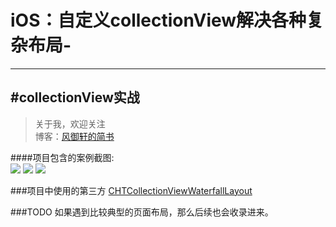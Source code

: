 # iOS：自定义collectionView解决各种复杂布局-
---
#collectionView实战
-------------

> 关于我，欢迎关注  
  博客：[风御轩的简书](http://www.jianshu.com/users/452e3d5edce9/latest_articles)

####项目包含的案例截图:  
![](iOS-collectionView-/Screenshots/团购首页.png)
![](iOS-collectionView-/Screenshots/首页.png)
![](iOS-collectionView-/Screenshots/新版布局.png)

###项目中使用的第三方
[CHTCollectionViewWaterfallLayout](https://github.com/chiahsien/CHTCollectionViewWaterfallLayout)

###TODO
如果遇到比较典型的页面布局，那么后续也会收录进来。
